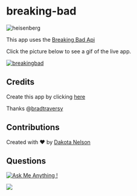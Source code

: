 # breaking-bad

![heisenberg](https://user-images.githubusercontent.com/77229281/129708249-0ed47864-dc6a-4714-9198-840491d24c75.png)

This app uses the [Breaking Bad Api](https://breakingbadapi.com/documentation)

Click the picture below to see a gif of the live app.

[![breakingbad](https://user-images.githubusercontent.com/77229281/128638044-9c5a11fd-8aee-4134-bb53-836ce70185da.png)](https://j.gifs.com/vQQvnm.gif)

## Credits

Create this app by clicking [here](https://www.youtube.com/watch?v=YaioUnMw0mo) 

Thanks @[bradtraversy](https://github.com/bradtraversy)

## Contributions

Created with ❤️ by [Dakota Nelson](https://github.com/kotalilyy)

## Questions

[![Ask Me Anything !](https://img.shields.io/badge/Ask%20me-anything-1abc9c.svg)](https://GitHub.com/Naereen/ama)

<a href="mailto:kotalilyy@gmail.com?"><img src="https://img.shields.io/badge/gmail-%23DD0031.svg?&style=for-the-badge&logo=gmail&logoColor=white"/></a>
